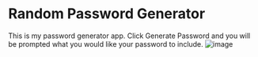 # Random Password Generator
 
 This is my password generator app. Click Generate Password and you will be prompted what you would like your password to include.
 ![image](https://user-images.githubusercontent.com/117794483/209039329-12f18800-e3c8-43ab-9f52-30328a10676c.png)
